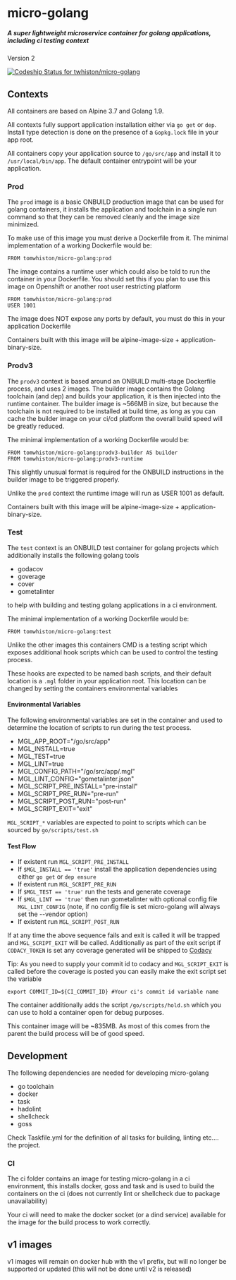 # micro-golang
##### A super lightweight microservice container for golang applications, including ci testing context
Version 2

[ ![Codeship Status for twhiston/micro-golang](https://app.codeship.com/projects/cb4b5360-2c28-0135-d4a4-7229e0f954fc/status?branch=master)](https://app.codeship.com/projects/224201)

## Contexts

All containers are based on Alpine 3.7 and Golang 1.9.

All contexts fully support application installation either via `go get` or `dep`.
Install type detection is done on the presence of a `Gopkg.lock` file in your app root.

All containers copy your application source to `/go/src/app` and install it to `/usr/local/bin/app`.
The default container entrypoint will be your application.

### Prod

The `prod` image is a basic ONBUILD production image that can be used for golang containers,
it installs the application and toolchain in a single run command so that they can be removed
cleanly and the image size minimized.

To make use of this image you must derive a Dockerfile from it.
The minimal implementation of a working Dockerfile would be:
```
FROM tomwhiston/micro-golang:prod
```

The image contains a runtime user which could also be told to run the container in your Dockerfile.
You should set this if you plan to use this image on Openshift or another root user restricting platform
```
FROM tomwhiston/micro-golang:prod
USER 1001
```

The image does NOT expose any ports by default, you must do this in your application Dockerfile

Containers built with this image will be alpine-image-size + application-binary-size.

### Prodv3

The `prodv3` context is based around an ONBUILD multi-stage Dockerfile process, and uses 2 images.
The builder image contains the Golang toolchain (and dep) and builds your application, it is then injected into the runtime container.
The builder image is ~566MB in size, but because the toolchain is not required to be installed at build time, as long as you can cache the
builder image on your ci/cd platform the overall build speed will be greatly reduced.

The minimal implementation of a working Dockerfile would be:
```
FROM tomwhiston/micro-golang:prodv3-builder AS builder
FROM tomwhiston/micro-golang:prodv3-runtime
```
This slightly unusual format is required for the ONBUILD instructions in the builder image to be triggered properly.

Unlike the `prod` context the runtime image will run as USER 1001 as default.

Containers built with this image will be alpine-image-size + application-binary-size.

### Test

The `test` context is an ONBUILD test container for golang projects which additionally installs the following golang tools

- godacov
- goverage
- cover
- gometalinter

to help with building and testing golang applications in a ci environment.

The minimal implementation of a working Dockerfile would be:
```
FROM tomwhiston/micro-golang:test
```

Unlike the other images this containers CMD is a testing script which exposes additional hook scripts which can be used to control the testing process.

These hooks are expected to be named bash scripts, and their default location is a `.mgl` folder in your application root. This location can be changed by setting the containers environmental variables

#### Environmental Variables

The following environmental variables are set in the container and used to determine the location of scripts to run during the test process.

- MGL_APP_ROOT="/go/src/app"
- MGL_INSTALL=true
- MGL_TEST=true
- MGL_LINT=true
- MGL_CONFIG_PATH="/go/src/app/.mgl"
- MGL_LINT_CONFIG="gometalinter.json"
- MGL_SCRIPT_PRE_INSTALL="pre-install"
- MGL_SCRIPT_PRE_RUN="pre-run"
- MGL_SCRIPT_POST_RUN="post-run"
- MGL_SCRIPT_EXIT="exit"

`MGL_SCRIPT_*` variables are expected to point to scripts which can be sourced by `go/scripts/test.sh`

#### Test Flow

- If existent run `MGL_SCRIPT_PRE_INSTALL`
- If `$MGL_INSTALL == 'true'` install the application dependencies using either `go get` or `dep ensure`
- If existent run `MGL_SCRIPT_PRE_RUN`
- If `$MGL_TEST == 'true'` run the tests and generate coverage
- If `$MGL_LINT == 'true'` then run gometalinter with optional config file `MGL_LINT_CONFIG` (note, if no config file is set micro-golang will always set the --vendor option)
- If existent run `MGL_SCRIPT_POST_RUN`

If at any time the above sequence fails and exit is called it will be trapped and `MGL_SCRIPT_EXIT` will be called.
Additionally as part of the exit script if `CODACY_TOKEN` is set any coverage generated will be shipped to [Codacy](https://www.codacy.com)

Tip: As you need to supply your commit id to codacy and `MGL_SCRIPT_EXIT` is called before the coverage is posted you can easily make the exit script set the variable
```
export COMMIT_ID=${CI_COMMIT_ID} #Your ci's commit id variable name
```

The container additionally adds the script `/go/scripts/hold.sh` which you can use to hold a container open for debug purposes.

This container image will be ~835MB. As most of this comes from the parent the build process will be of good speed.

## Development

The following dependencies are needed for developing micro-golang

- go toolchain
- docker
- task
- hadolint
- shellcheck
- goss

Check Taskfile.yml for the definition of all tasks for building, linting etc.... the project.

### CI

The ci folder contains an image for testing micro-golang in a ci environment, this installs docker, goss and task
and is used to build the containers on the ci (does not currently lint or shellcheck due to package unavailability)

Your ci will need to make the docker socket (or a dind service) available for the image for the build process to work correctly.

## v1 images

v1 images will remain on docker hub with the v1 prefix, but will no longer be supported or updated
(this will not be done until v2 is released)
